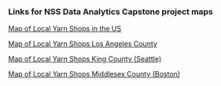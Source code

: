 ### Links for NSS Data Analytics Capstone project maps
<a href = "capstone_maps/mapcountry.html"> Map of Local Yarn Shops in the US</a>

<a href = "capstone_maps/map_la.html"> Map of Local Yarn Shops Los Angeles County</a>

<a href = "capstone_maps/map_seattle.html"> Map of Local Yarn Shops King County (Seattle)</a>

<a href = "capstone_maps/map_middlesex.html"> Map of Local Yarn Shops Middlesex County (Boston)</a>
